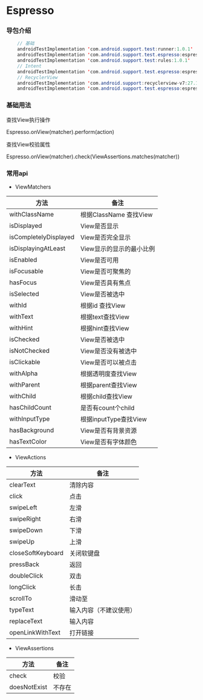 # Espresso
### 导包介绍
```java
    // 基础
    androidTestImplementation 'com.android.support.test:runner:1.0.1'
    androidTestImplementation 'com.android.support.test.espresso:espresso-core:3.0.1'
    androidTestImplementation 'com.android.support.test:rules:1.0.1'
    // Intent
    androidTestImplementation 'com.android.support.test.espresso:espresso-intents:3.0.1'
    // RecyclerView
    androidTestImplementation 'com.android.support:recyclerview-v7:27.1.1'
    androidTestImplementation 'com.android.support.test.espresso:espresso-contrib:3.0.1'
```
### 基础用法

查找View执行操作

Espresso.onView(matcher).perform(action)

查找View校验属性

Espresso.onView(matcher).check(ViewAssertions.matches(matcher))




### 常用api

- ViewMatchers

方法|备注
---|---
withClassName|根据ClassName 查找View
isDisplayed|View是否显示
isCompletelyDisplayed|View是否完全显示
isDisplayingAtLeast|View显示的显示的最小比例
isEnabled|View是否可用
isFocusable|View是否可聚焦的
hasFocus|View是否具有焦点
isSelected|View是否被选中
withId|根据id 查找View
withText|根据text查找View
withHint|根据hint查找View
isChecked|View是否被选中
isNotChecked|View是否没有被选中
isClickable|View是否可以被点击
withAlpha|根据透明度查找View
withParent|根据parent查找View
withChild|根据child查找View
hasChildCount|是否有count个child
withInputType|根据inputType查找View
hasBackground|View是否有背景资源
hasTextColor|View是否有字体颜色

- ViewActions

方法|备注
---|---
clearText|清除内容
click|点击
swipeLeft|左滑
swipeRight|右滑
swipeDown|下滑
swipeUp|上滑
closeSoftKeyboard|关闭软键盘
pressBack|返回
doubleClick|双击
longClick|长击
scrollTo|滑动至
typeText|输入内容（不建议使用）
replaceText|输入内容
openLinkWithText|打开链接

- ViewAssertions

方法|备注
---|---
check|校验
doesNotExist|不存在







